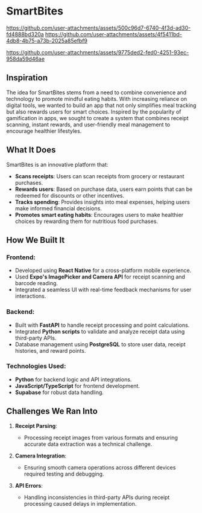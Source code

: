 # SmartBites

https://github.com/user-attachments/assets/500c96d7-6740-4f3d-ad30-fd4888bd320a  https://github.com/user-attachments/assets/4f5411bd-4db8-4b75-a73b-2025a85efbf9

https://github.com/user-attachments/assets/9775ded2-fed0-4251-93ec-958da59d46ae



## Inspiration
The idea for SmartBites stems from a need to combine convenience and technology to promote mindful eating habits. With increasing reliance on digital tools, we wanted to build an app that not only simplifies meal tracking but also rewards users for smart choices. Inspired by the popularity of gamification in apps, we sought to create a system that combines receipt scanning, instant rewards, and user-friendly meal management to encourage healthier lifestyles.

## What It Does
SmartBites is an innovative platform that:
- **Scans receipts**: Users can scan receipts from grocery or restaurant purchases.
- **Rewards users**: Based on purchase data, users earn points that can be redeemed for discounts or other incentives.
- **Tracks spending**: Provides insights into meal expenses, helping users make informed financial decisions.
- **Promotes smart eating habits**: Encourages users to make healthier choices by rewarding them for nutritious food purchases.

## How We Built It

### Frontend:
- Developed using **React Native** for a cross-platform mobile experience.
- Used **Expo's ImagePicker and Camera API** for receipt scanning and barcode reading.
- Integrated a seamless UI with real-time feedback mechanisms for user interactions.

### Backend:
- Built with **FastAPI** to handle receipt processing and point calculations.
- Integrated **Python scripts** to validate and analyze receipt data using third-party APIs.
- Database management using **PostgreSQL** to store user data, receipt histories, and reward points.

### Technologies Used:
- **Python** for backend logic and API integrations.
- **JavaScript/TypeScript** for frontend development.
- **Supabase** for robust data handling.

## Challenges We Ran Into
1. **Receipt Parsing**:
   - Processing receipt images from various formats and ensuring accurate data extraction was a technical challenge.
   
2. **Camera Integration**:
   - Ensuring smooth camera operations across different devices required testing and debugging.

3. **API Errors**:
   - Handling inconsistencies in third-party APIs during receipt processing caused delays in implementation.

